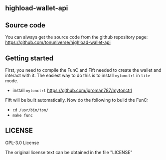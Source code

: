 ## highload-wallet-api

## Source code

You can always get the source code from the github repository page:
https://github.com/tonuniverse/highload-wallet-api

## Getting started

First, you need to compile the FunC and Fift needed to create the wallet and interact with it. The easiest way to do this is to install `mytonctrl` in `lite` mode.

- install `mytonctrl` https://github.com/igroman787/mytonctrl

Fift will be built automatically. Now do the following to build the FunC:

- `cd /usr/bin/ton/`
- `make func`


## LICENSE

GPL-3.0 License

The original license text can be obtained in the file "LICENSE"